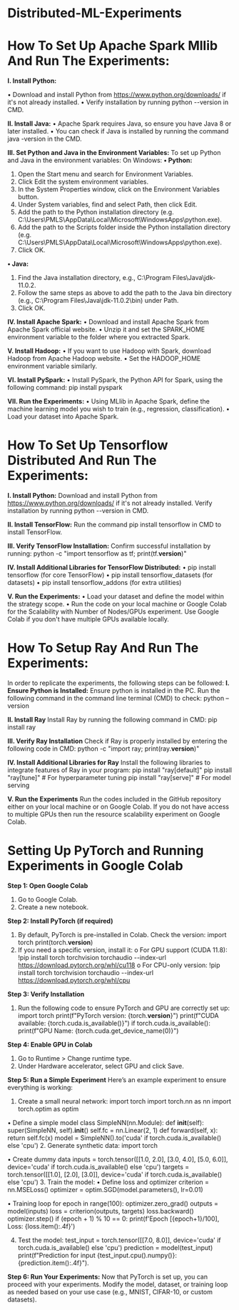 # Distributed-ML-Experiments 


# **How To Set Up Apache Spark Mllib And Run The Experiments:**

**I. Install Python:**

•	Download and install Python from https://www.python.org/downloads/  if it's not already installed. 
•	Verify installation by running python --version in CMD.

**II. Install Java:**
•	Apache Spark requires Java, so ensure you have Java 8 or later installed.
•	You can check if Java is installed by running the command java -version in the CMD.

**III. Set Python and Java in the Environment Variables:**
To set up Python and Java in the environment variables:
On Windows:
**•	Python:**
1.	Open the Start menu and search for Environment Variables.
2.	Click Edit the system environment variables.
3.	In the System Properties window, click on the Environment Variables button.
4.	Under System variables, find and select Path, then click Edit.
5.	Add the path to the Python installation directory (e.g. C:\Users\PMLS\AppData\Local\Microsoft\WindowsApps\python.exe).
6.	Add the path to the Scripts folder inside the Python installation directory (e.g. C:\Users\PMLS\AppData\Local\Microsoft\WindowsApps\python.exe).
7.	Click OK.

**•	Java:**
1.	Find the Java installation directory, e.g., C:\Program Files\Java\jdk-11.0.2.
2.	Follow the same steps as above to add the path to the Java bin directory (e.g., C:\Program Files\Java\jdk-11.0.2\bin) under Path.
3.	Click OK.

**IV. Install Apache Spark:**
•	Download and install Apache Spark from Apache Spark official website.
•	Unzip it and set the SPARK_HOME environment variable to the folder where you extracted Spark.

**V. Install Hadoop:**
•	If you want to use Hadoop with Spark, download Hadoop from Apache Hadoop website.
•	Set the HADOOP_HOME environment variable similarly.


**VI. Install PySpark:**
•	Install PySpark, the Python API for Spark, using the following command:
pip install pyspark


**VII. Run the Experiments:**
•	Using MLlib in Apache Spark, define the machine learning model you wish to train (e.g., regression, classification).
•	Load your dataset into Apache Spark.














# **How To Set Up Tensorflow Distributed And Run The Experiments:**

**I. Install Python:**
Download and install Python from https://www.python.org/downloads/  if it's not already installed. Verify installation by running python --version in CMD.

**II. Install TensorFlow:**
Run the command pip install tensorflow in CMD to install TensorFlow.

**III. Verify TensorFlow Installation:**
Confirm successful installation by running:
python -c "import tensorflow as tf; print(tf.__version__)"

**IV. Install Additional Libraries for TensorFlow Distributed:**
•	pip install tensorflow (for core TensorFlow)
•	pip install tensorflow_datasets (for datasets)
•	pip install tensorflow_addons (for extra utilities)

**V. Run the Experiments:**
•	Load your dataset and define the model within the strategy scope.
•	Run the code on your local machine or Google Colab for the Scalability with Number of Nodes/GPUs experiment. Use Google Colab if you don't have multiple GPUs available locally.












# **How To Setup Ray And Run The Experiments:**

In order to replicate the experiments, the following steps can be followed:
**I. Ensure Python is Installed:**
Ensure python is installed in the PC. Run the following command in the command line terminal (CMD) to check:
python –version

**II. Install Ray**
Install Ray by running the following command in CMD:
pip install ray

**III. Verify Ray Installation**
Check if Ray is properly installed by entering the following code in CMD:
python -c "import ray; print(ray.__version__)"

**IV. Install Additional Libraries for Ray**
Install the following libraries to integrate features of Ray in your program:
pip install "ray[default]"
pip install "ray[tune]"  # For hyperparameter tuning
pip install "ray[serve]"  # For model serving

**V. Run the Experiments**
Run the codes included in the GitHub repository either on your local machine or on Google Colab. If you do not have access to multiple GPUs then run the resource scalability experiment on Google Colab.



# Setting Up PyTorch and Running Experiments in Google Colab

**Step 1: Open Google Colab**
1.	Go to Google Colab.
2.	Create a new notebook.
   
**Step 2: Install PyTorch (if required)**
1.	By default, PyTorch is pre-installed in Colab. Check the version:
import torch
print(torch.__version__)
2.	If you need a specific version, install it:
o	For GPU support (CUDA 11.8):
!pip install torch torchvision torchaudio --index-url https://download.pytorch.org/whl/cu118
o	For CPU-only version:
!pip install torch torchvision torchaudio --index-url https://download.pytorch.org/whl/cpu

**Step 3: Verify Installation**
1.	Run the following code to ensure PyTorch and GPU are correctly set up:
import torch
print(f"PyTorch version: {torch.__version__}")
print(f"CUDA available: {torch.cuda.is_available()}")
if torch.cuda.is_available():
print(f"GPU Name: {torch.cuda.get_device_name(0)}")

**Step 4: Enable GPU in Colab**
1.	Go to Runtime > Change runtime type.
2.	Under Hardware accelerator, select GPU and click Save.

**Step 5: Run a Simple Experiment**
Here’s an example experiment to ensure everything is working:


1.	Create a small neural network:
import torch
import torch.nn as nn
import torch.optim as optim

•	Define a simple model
class SimpleNN(nn.Module):
    def __init__(self):
        super(SimpleNN, self).__init__()
        self.fc = nn.Linear(2, 1)
    def forward(self, x):
        return self.fc(x)
model = SimpleNN().to('cuda' if torch.cuda.is_available() else 'cpu')
2.	Generate synthetic data:
import torch

•	Create dummy data
inputs = torch.tensor([[1.0, 2.0], [3.0, 4.0], [5.0, 6.0]], device='cuda' if torch.cuda.is_available() else 'cpu')
targets = torch.tensor([[1.0], [2.0], [3.0]], device='cuda' if torch.cuda.is_available() else 'cpu')
3.	Train the model:
•	Define loss and optimizer
criterion = nn.MSELoss()
optimizer = optim.SGD(model.parameters(), lr=0.01)

•	Training loop
for epoch in range(100):
    optimizer.zero_grad()
    outputs = model(inputs)
    loss = criterion(outputs, targets)
    loss.backward()
    optimizer.step()
    if (epoch + 1) % 10 == 0:
        print(f'Epoch [{epoch+1}/100], Loss: {loss.item():.4f}')

4.	Test the model:
test_input = torch.tensor([[7.0, 8.0]], device='cuda' if torch.cuda.is_available() else 'cpu')
prediction = model(test_input)
print(f"Prediction for input {test_input.cpu().numpy()}: {prediction.item():.4f}").


**Step 6: Run Your Experiments:**
Now that PyTorch is set up, you can proceed with your experiments. Modify the model, dataset, or training loop as needed based on your use case (e.g., MNIST, CIFAR-10, or custom datasets).


